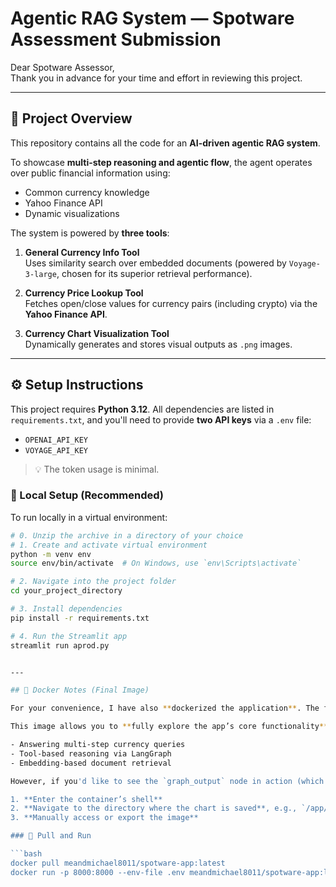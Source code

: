 # Agentic RAG System — Spotware Assessment Submission

Dear Spotware Assessor,  
Thank you in advance for your time and effort in reviewing this project.

---

## 🧠 Project Overview

This repository contains all the code for an **AI-driven agentic RAG system**.

To showcase **multi-step reasoning and agentic flow**, the agent operates over public financial information using:

- Common currency knowledge
- Yahoo Finance API
- Dynamic visualizations

The system is powered by **three tools**:

1. **General Currency Info Tool**  
   Uses similarity search over embedded documents (powered by `Voyage-3-large`, chosen for its superior retrieval performance).

2. **Currency Price Lookup Tool**  
   Fetches open/close values for currency pairs (including crypto) via the **Yahoo Finance API**.

3. **Currency Chart Visualization Tool**  
   Dynamically generates and stores visual outputs as `.png` images.

---

## ⚙️ Setup Instructions

This project requires **Python 3.12**. All dependencies are listed in `requirements.txt`, and you'll need to provide **two API keys** via a `.env` file:

- `OPENAI_API_KEY`
- `VOYAGE_API_KEY`

> 💡 The token usage is minimal.

### 🔧 Local Setup (Recommended)

To run locally in a virtual environment:

```bash
# 0. Unzip the archive in a directory of your choice
# 1. Create and activate virtual environment
python -m venv env
source env/bin/activate  # On Windows, use `env\Scripts\activate`

# 2. Navigate into the project folder
cd your_project_directory

# 3. Install dependencies
pip install -r requirements.txt

# 4. Run the Streamlit app
streamlit run aprod.py


---

## 🐳 Docker Notes (Final Image)

For your convenience, I have also **dockerized the application**. The final container is approximately **6.5 GB** in size, mainly due to **PyTorch dependencies**.

This image allows you to **fully explore the app’s core functionality**, including:

- Answering multi-step currency queries
- Tool-based reasoning via LangGraph
- Embedding-based document retrieval

However, if you'd like to see the `graph_output` node in action (which **generates and saves a currency chart as a `.png`**), you’ll need to:

1. **Enter the container’s shell**
2. **Navigate to the directory where the chart is saved**, e.g., `/app/frontend/saved_figures`
3. **Manually access or export the image**

### 🧪 Pull and Run

```bash
docker pull meandmichael8011/spotware-app:latest
docker run -p 8000:8000 --env-file .env meandmichael8011/spotware-app:latest



